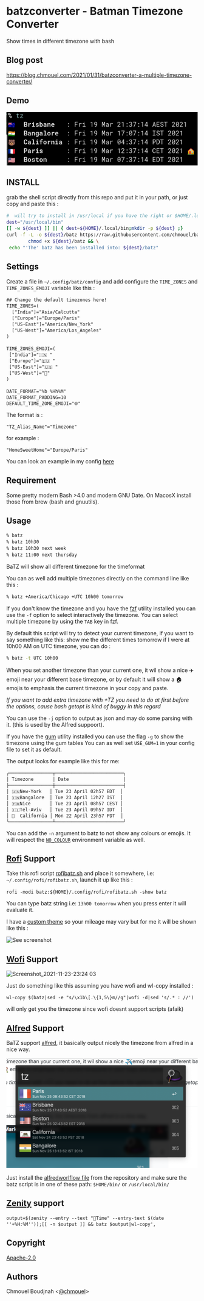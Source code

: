 # batzconverter - Batman Timezone Converter

Show times in different timezone with bash

## Blog post

<https://blog.chmouel.com/2021/01/31/batzconverter-a-multiple-timezone-converter/>

## Demo

![See screenshot](./share/screenshot.png)

## INSTALL

grab the shell script directly from this repo and put it in your path, or just copy and paste this :

```bash
#  will try to install in /usr/local if you have the right or $HOME/.local/bin need to be in your path
dest="/usr/local/bin"
[[ -w ${dest} ]] || { dest=${HOME}/.local/bin;mkdir -p ${dest} ;}
curl -f -L -o ${dest}/batz https://raw.githubusercontent.com/chmouel/batzconverter/master/batz.sh && \
        chmod +x ${dest}/batz && \
 echo "'The' batz has been installed into: ${dest}/batz"
```

## Settings

Create a file in `~/.config/batz/config` and add configure the `TIME_ZONES` and `TIME_ZONES_EMOJI` variable like this :

```shell
## Change the default timezones here!
TIME_ZONES=(
  ["India"]="Asia/Calcutta"
  ["Europe"]="Europe/Paris"
  ["US-East"]="America/New_York"
  ["US-West"]="America/Los_Angeles"
)

TIME_ZONES_EMOJI=(
 ["India"]="🇮🇳 "
 ["Europe"]="🇪🇺 "
 ["US-East"]="🇺🇸 "
 ["US-West"]="🐻"
)

DATE_FORMAT="%b %Hh%M"
DATE_FORMAT_PADDING=10
DEFAULT_TIME_ZOME_EMOJI="🌐"
```

The format is :

    "TZ_Alias_Name"="Timezone"

for example :

    "HomeSweetHome"="Europe/Paris"

You can look an example in my config [here](https://gitlab.com/chmouel/rc-config/-/blob/main/batz/config)

## Requirement

Some pretty modern Bash >4.0 and modern GNU Date. On MacosX install those from brew (bash and gnuutils).

## Usage

```bash
% batz
% batz 10h30
% batz 10h30 next week
% batz 11:00 next thursday
```

BaTZ  will show all different timezone for the timeformat

You can as well add multiple timezones directly on the command line like this :

```bash
% batz +America/Chicago +UTC 10h00 tomorrow
```

If you don't know the timezone and you have the
[fzf](https://github.com/junegunn/fzf) utility installed you can use the `-f`
option to select interactively the timezone. You can select multiple timezone
by using the `TAB` key in fzf.

By default this script will try to detect your current timezone, if you want
to say something like this:
show me the different times tomorrow if I were at 10h00 AM on UTC timezone, you can do :

```bash
% batz -t UTC 10h00
````

When you set another timezone than your current one, it wil show a nice ✈️emoji
near your different base timezone, or by default it will show a 🏠 emojis to
emphasis the current timezone in your copy and paste.

*If you want to add extra timezone with +TZ you need to do at first before the
options, cause bash getopt is kind of buggy in this regard*

You can use the `-j` option to output as json and may do some parsing with it.
(this is used by the Alfred suppoort).

If you have the [gum](https://github.com/charmbracelet/gum) utility installed
you can use the flag `-g` to show the timezone using the gum tables You can as
well set `USE_GUM=1` in your config file to set it as default.

The output looks for example like this for me:

```
╭────────────────┬─────────────────────────╮
│ Timezone       │ Date                    │
├────────────────┼─────────────────────────┤
│ 🇺🇸New-York   │ Tue 23 April 02h57 EDT  │
│ 🇮🇳Bangalore  │ Tue 23 April 12h27 IST  │
│ 🇫🇷Nice       │ Tue 23 April 08h57 CEST │
│ 🇮🇱Tel-Aviv   │ Tue 23 April 09h57 IDT  │
│ 🐻  California │ Mon 22 April 23h57 PDT  │
╰────────────────┴─────────────────────────╯
```

You can add the `-n` argument to batz to not show any colours or emojis. It
will respect the [`NO_COLOUR`](https://no-color.org/) environment variable as
well.

## [Rofi](https://github.com/davatorium/rofi) Support

Take this rofi script [rofibatz.sh](./share/rofibatz.sh) and place it somewhere, i.e: `~/.config/rofi/rofibatz.sh`, launch it up like this :

`rofi -modi batz:${HOME}/.config/rofi/rofibatz.sh -show batz`

You can type batz string i.e: `13h00 tomorrow` when you press enter it will evaluate it.

I have a [custom theme](https://github.com/chmouel/mounch/blob/main/rofi/mounch.rasi) so your mileage may vary but for me it will be shown like this :

![See screenshot](./share/rofibatz.png)

## [Wofi](https://hg.sr.ht/~scoopta/wofi) Support

![Screenshot_2021-11-23-23:24 03](https://user-images.githubusercontent.com/98980/143138764-574a7885-dc02-4c78-ad24-0c44d88f1bc0.png)

Just do something like this assuming you have wofi and wl-copy installed :

```shell
wl-copy $(batz|sed -e "s/\x1b\[.\{1,5\}m//g"|wofi -d|sed 's/.* : //')
```

will only get you the timezone since wofi doesnt support scripts (afaik)

## [Alfred](https://www.alfredapp.com/) Support

BaTZ support [alfred](https://www.alfredapp.com/), it basically output nicely the timezone from alfred in a nice way.

![See screenshot](./alfredworkflow/screenshot.png)

Just install the [alfredworlflow file](./alfredworkflow/TZ.alfredworkflow) from the repository
and make sure the batz script is in one of these path: `$HOME/bin/` or `/usr/local/bin/`

## [Zenity](https://help.gnome.org/users/zenity/stable/) support

```shell
output=$(zenity --entry --text "🦇Time" --entry-text $(date ''+%H:%M''));[[ -n $output ]] && batz $output|wl-copy',
```

## Copyright

[Apache-2.0](./LICENSE)

## Authors

Chmouel Boudjnah <[@chmouel](https://twitter.com/chmouel)>
